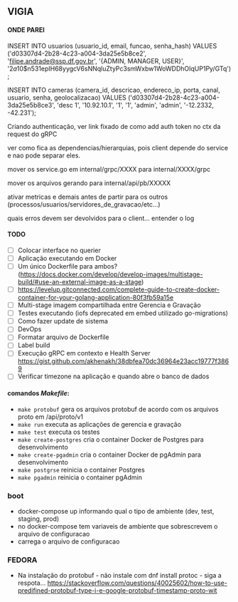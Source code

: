 ## VIGIA

#### ONDE PAREI

INSERT INTO usuarios (usuario_id, email, funcao, senha_hash) VALUES ('d03307d4-2b28-4c23-a004-3da25e5b8ce2', 'filipe.andrade@ssp.df.gov.br', '{ADMIN, MANAGER, USER}', '$2a$10$n531epIH68yygcV6sNNqluZtyPc3smWxbw1WoWDDhOIqUP1Py/GTq');

INSERT INTO cameras (camera_id, descricao, endereco_ip, porta, canal, usuario, senha, geolocalizacao) VALUES ('d03307d4-2b28-4c23-a004-3da25e5b8ce3', 'desc 1', '10.92.10.1', '1', '1', 'admin', 'admin', '-12.2332, -42.231');

Criando authenticação, ver link fixado de como add auth token no ctx da request do gRPC

ver como fica as dependencias/hierarquias, pois client depende do service e nao pode separar eles.

mover os service.go em internal/grpc/XXXX para internal/XXXX/grpc

mover os arquivos gerando para internal/api/pb/XXXXX

ativar metricas e demais antes de partir para os outros (processos/usuarios/servidores_de_gravacao/etc...)




quais erros devem ser devolvidos para o client...
entender o log




#### TODO

- [ ] Colocar interface no querier
- [ ] Aplicação executando em Docker
- [ ] Um único Dockerfile para ambos? (https://docs.docker.com/develop/develop-images/multistage-build/#use-an-external-image-as-a-stage)
- [ ] https://levelup.gitconnected.com/complete-guide-to-create-docker-container-for-your-golang-application-80f3fb59a15e
- [ ] Multi-stage imagem compartilhada entre Gerencia e Gravação
- [ ] Testes executando (iofs deprecated em embed utilizado go-migrations)
- [ ] Como fazer update de sistema
- [ ] DevOps
- [ ] Formatar arquivo de Dockerfile
- [ ] Label build
- [ ] Execução gRPC em contexto e Health Server https://gist.github.com/akhenakh/38dbfea70dc36964e23acc19777f3869
- [ ] Verificar timezone na aplicação e quando abre o banco de dados

#### comandos *Makefile*:

- `make protobuf` gera os arquivos protobuf de acordo com os arquivos proto em /api/proto/v1
- `make run` executa as aplicações de gerencia e gravação
- `make test` executa os testes
- `make create-postgres` cria o container Docker de Postgres para desenvolvimento
- `make create-pgadmin` cria o container Docker de pgAdmin para desenvolvimento
- `make postgrse` reinicia o container Postgres
- `make pgadmin` reinicia o container pgAdmin

### boot

- docker-compose up informando qual o tipo de ambiente (dev, test, staging, prod)
- no docker-compose tem variaveis de ambiente que sobrescrevem o arquivo de configuracao
- carrega o arquivo de configuracao

### FEDORA

- Na instalação do protobuf - não instale com dnf install protoc - siga a respota... https://stackoverflow.com/questions/40025602/how-to-use-predifined-protobuf-type-i-e-google-protobuf-timestamp-proto-wit
